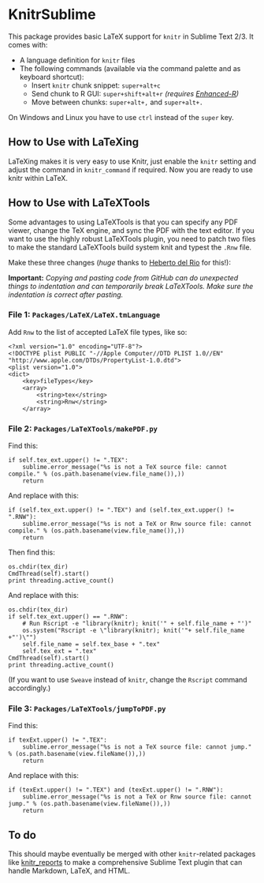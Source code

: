 # KnitrSublime

This package provides basic LaTeX support for `knitr` in Sublime Text 2/3. It comes with:

* A language definition for `knitr` files
* The following commands (available via the command palette and as keyboard shortcut):
	* Insert `knitr` chunk snippet: `super+alt+c`
	* Send chunk to R GUI: `super+shift+alt+r` *(requires [Enhanced-R](https://github.com/randy3k/Enhanced-R))*
	* Move between chunks: `super+alt+,` and `super+alt+.`

On Windows and Linux you have to use `ctrl` instead of the `super` key.


## How to Use with LaTeXing

LaTeXing makes it is very easy to use Knitr, just enable the `knitr` setting and adjust the command in `knitr_command` if required. Now you are ready to use knitr within LaTeX.


## How to Use with LaTeXTools

Some advantages to using LaTeXTools is that you can specify any PDF viewer, change the TeX engine, and sync the PDF with the text editor. If you want to use the highly robust LaTeXTools plugin, you need to patch two files to make the standard LaTeXTools build system knit and typest the `.Rnw` file.

Make these three changes (*huge* thanks to [Heberto del Rio](http://stackoverflow.com/a/15017303/120898) for this!):

**Important:** *Copying and pasting code from GitHub can do unexpected things to indentation and can temporarily break LaTeXTools. Make sure the indentation is correct after pasting.*

### File 1: `Packages/LaTeX/LaTeX.tmLanguage`

Add `Rnw` to the list of accepted LaTeX file types, like so:

	<?xml version="1.0" encoding="UTF-8"?>
	<!DOCTYPE plist PUBLIC "-//Apple Computer//DTD PLIST 1.0//EN" "http://www.apple.com/DTDs/PropertyList-1.0.dtd">
	<plist version="1.0">
	<dict>
		<key>fileTypes</key>
		<array>
			<string>tex</string>
			<string>Rnw</string>
		</array>

### File 2: `Packages/LaTeXTools/makePDF.py`

Find this:

	if self.tex_ext.upper() != ".TEX":
		sublime.error_message("%s is not a TeX source file: cannot compile." % (os.path.basename(view.file_name()),))
		return

And replace with this:

	if (self.tex_ext.upper() != ".TEX") and (self.tex_ext.upper() != ".RNW"):
		sublime.error_message("%s is not a TeX or Rnw source file: cannot compile." % (os.path.basename(view.file_name()),))
		return

Then find this:

	os.chdir(tex_dir)
	CmdThread(self).start()
	print threading.active_count()

And replace with this:

	os.chdir(tex_dir)
	if self.tex_ext.upper() == ".RNW":
		# Run Rscript -e "library(knitr); knit('" + self.file_name + "')"
		os.system("Rscript -e \"library(knitr); knit('"+ self.file_name +"')\"")
		self.file_name = self.tex_base + ".tex"
		self.tex_ext = ".tex"
	CmdThread(self).start()
	print threading.active_count()

(If you want to use `Sweave` instead of `knitr`, change the `Rscript` command accordingly.)

### File 3: `Packages/LaTeXTools/jumpToPDF.py`

Find this:

	if texExt.upper() != ".TEX":
		sublime.error_message("%s is not a TeX source file: cannot jump." % (os.path.basename(view.fileName()),))
		return

And replace with this:

	if (texExt.upper() != ".TEX") and (texExt.upper() != ".RNW"):
		sublime.error_message("%s is not a TeX or Rnw source file: cannot jump." % (os.path.basename(view.fileName()),))
		return


## To do

This should maybe eventually be merged with other `knitr`-related packages like [knitr_reports](https://github.com/nachocab/knitr_reports) to make a comprehensive Sublime Text plugin that can handle Markdown, LaTeX, and HTML.
